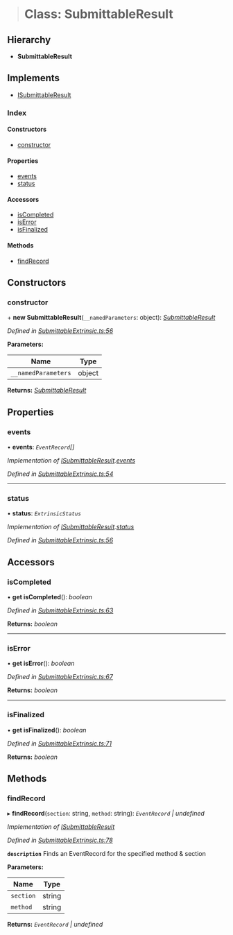 > # Class: SubmittableResult

## Hierarchy

* **SubmittableResult**

## Implements

* [ISubmittableResult](../interfaces/_submittableextrinsic_.isubmittableresult.md)

### Index

#### Constructors

* [constructor](_submittableextrinsic_.submittableresult.md#constructor)

#### Properties

* [events](_submittableextrinsic_.submittableresult.md#events)
* [status](_submittableextrinsic_.submittableresult.md#status)

#### Accessors

* [isCompleted](_submittableextrinsic_.submittableresult.md#iscompleted)
* [isError](_submittableextrinsic_.submittableresult.md#iserror)
* [isFinalized](_submittableextrinsic_.submittableresult.md#isfinalized)

#### Methods

* [findRecord](_submittableextrinsic_.submittableresult.md#findrecord)

## Constructors

###  constructor

\+ **new SubmittableResult**(`__namedParameters`: object): *[SubmittableResult](_submittableextrinsic_.submittableresult.md)*

*Defined in [SubmittableExtrinsic.ts:56](https://github.com/polkadot-js/api/blob/71c5920/packages/api/src/SubmittableExtrinsic.ts#L56)*

**Parameters:**

Name | Type |
------ | ------ |
`__namedParameters` | object |

**Returns:** *[SubmittableResult](_submittableextrinsic_.submittableresult.md)*

## Properties

###  events

• **events**: *`EventRecord`[]*

*Implementation of [ISubmittableResult](../interfaces/_submittableextrinsic_.isubmittableresult.md).[events](../interfaces/_submittableextrinsic_.isubmittableresult.md#events)*

*Defined in [SubmittableExtrinsic.ts:54](https://github.com/polkadot-js/api/blob/71c5920/packages/api/src/SubmittableExtrinsic.ts#L54)*

___

###  status

• **status**: *`ExtrinsicStatus`*

*Implementation of [ISubmittableResult](../interfaces/_submittableextrinsic_.isubmittableresult.md).[status](../interfaces/_submittableextrinsic_.isubmittableresult.md#status)*

*Defined in [SubmittableExtrinsic.ts:56](https://github.com/polkadot-js/api/blob/71c5920/packages/api/src/SubmittableExtrinsic.ts#L56)*

## Accessors

###  isCompleted

• **get isCompleted**(): *boolean*

*Defined in [SubmittableExtrinsic.ts:63](https://github.com/polkadot-js/api/blob/71c5920/packages/api/src/SubmittableExtrinsic.ts#L63)*

**Returns:** *boolean*

___

###  isError

• **get isError**(): *boolean*

*Defined in [SubmittableExtrinsic.ts:67](https://github.com/polkadot-js/api/blob/71c5920/packages/api/src/SubmittableExtrinsic.ts#L67)*

**Returns:** *boolean*

___

###  isFinalized

• **get isFinalized**(): *boolean*

*Defined in [SubmittableExtrinsic.ts:71](https://github.com/polkadot-js/api/blob/71c5920/packages/api/src/SubmittableExtrinsic.ts#L71)*

**Returns:** *boolean*

## Methods

###  findRecord

▸ **findRecord**(`section`: string, `method`: string): *`EventRecord` | undefined*

*Implementation of [ISubmittableResult](../interfaces/_submittableextrinsic_.isubmittableresult.md)*

*Defined in [SubmittableExtrinsic.ts:78](https://github.com/polkadot-js/api/blob/71c5920/packages/api/src/SubmittableExtrinsic.ts#L78)*

**`description`** Finds an EventRecord for the specified method & section

**Parameters:**

Name | Type |
------ | ------ |
`section` | string |
`method` | string |

**Returns:** *`EventRecord` | undefined*